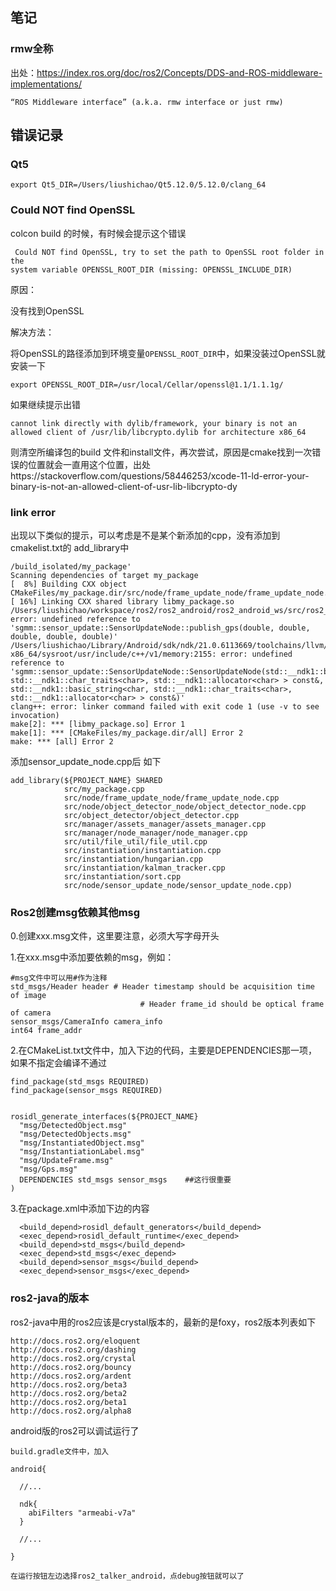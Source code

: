 ## 笔记
### rmw全称
出处：https://index.ros.org/doc/ros2/Concepts/DDS-and-ROS-middleware-implementations/
```
“ROS Middleware interface” (a.k.a. rmw interface or just rmw)
```

## 错误记录

### Qt5

```
export Qt5_DIR=/Users/liushichao/Qt5.12.0/5.12.0/clang_64
```


### Could NOT find OpenSSL

  colcon build 的时候，有时候会提示这个错误
  ```
   Could NOT find OpenSSL, try to set the path to OpenSSL root folder in the
  system variable OPENSSL_ROOT_DIR (missing: OPENSSL_INCLUDE_DIR)
  ```
原因：

没有找到OpenSSL

解决方法：

将OpenSSL的路径添加到环境变量``OPENSSL_ROOT_DIR``中，如果没装过OpenSSL就安装一下

```
export OPENSSL_ROOT_DIR=/usr/local/Cellar/openssl@1.1/1.1.1g/
```

如果继续提示出错
```
cannot link directly with dylib/framework, your binary is not an allowed client of /usr/lib/libcrypto.dylib for architecture x86_64
```

则清空所编译包的build 文件和install文件，再次尝试，原因是cmake找到一次错误的位置就会一直用这个位置，出处https://stackoverflow.com/questions/58446253/xcode-11-ld-error-your-binary-is-not-an-allowed-client-of-usr-lib-libcrypto-dy


### link error

  出现以下类似的提示，可以考虑是不是某个新添加的cpp，没有添加到cmakelist.txt的 add_library中
```
/build_isolated/my_package'
Scanning dependencies of target my_package
[  8%] Building CXX object CMakeFiles/my_package.dir/src/node/frame_update_node/frame_update_node.cpp.o
[ 16%] Linking CXX shared library libmy_package.so
/Users/liushichao/workspace/ros2/ros2_android/ros2_android_ws/src/ros2_example/my_package/src/manager/node_manager/node_manager.cpp:31: error: undefined reference to 'sgmm::sensor_update::SensorUpdateNode::publish_gps(double, double, double, double, double)'
/Users/liushichao/Library/Android/sdk/ndk/21.0.6113669/toolchains/llvm/prebuilt/darwin-x86_64/sysroot/usr/include/c++/v1/memory:2155: error: undefined reference to 'sgmm::sensor_update::SensorUpdateNode::SensorUpdateNode(std::__ndk1::basic_string<char, std::__ndk1::char_traits<char>, std::__ndk1::allocator<char> > const&, std::__ndk1::basic_string<char, std::__ndk1::char_traits<char>, std::__ndk1::allocator<char> > const&)'
clang++: error: linker command failed with exit code 1 (use -v to see invocation)
make[2]: *** [libmy_package.so] Error 1
make[1]: *** [CMakeFiles/my_package.dir/all] Error 2
make: *** [all] Error 2
```

添加sensor_update_node.cpp后 如下

```
add_library(${PROJECT_NAME} SHARED 
            src/my_package.cpp 
            src/node/frame_update_node/frame_update_node.cpp
            src/node/object_detector_node/object_detector_node.cpp
            src/object_detector/object_detector.cpp
            src/manager/assets_manager/assets_manager.cpp
            src/manager/node_manager/node_manager.cpp
            src/util/file_util/file_util.cpp
            src/instantiation/instantiation.cpp
            src/instantiation/hungarian.cpp
            src/instantiation/kalman_tracker.cpp
            src/instantiation/sort.cpp
            src/node/sensor_update_node/sensor_update_node.cpp)
```



### Ros2创建msg依赖其他msg

0.创建xxx.msg文件，这里要注意，必须大写字母开头

1.在xxx.msg中添加要依赖的msg，例如：
```
#msg文件中可以用#作为注释
std_msgs/Header header # Header timestamp should be acquisition time of image
                             # Header frame_id should be optical frame of camera
sensor_msgs/CameraInfo camera_info
int64 frame_addr
```

2.在CMakeList.txt文件中，加入下边的代码，主要是DEPENDENCIES那一项，如果不指定会编译不通过

```
find_package(std_msgs REQUIRED)
find_package(sensor_msgs REQUIRED)


rosidl_generate_interfaces(${PROJECT_NAME}
  "msg/DetectedObject.msg"
  "msg/DetectedObjects.msg"
  "msg/InstantiatedObject.msg"
  "msg/InstantiationLabel.msg"
  "msg/UpdateFrame.msg"
  "msg/Gps.msg"
  DEPENDENCIES std_msgs sensor_msgs    ##这行很重要
)
```

3.在package.xml中添加下边的内容

```
  <build_depend>rosidl_default_generators</build_depend>
  <exec_depend>rosidl_default_runtime</exec_depend>
  <build_depend>std_msgs</build_depend>
  <exec_depend>std_msgs</exec_depend>
  <build_depend>sensor_msgs</build_depend>
  <exec_depend>sensor_msgs</exec_depend>
```

### ros2-java的版本

ros2-java中用的ros2应该是crystal版本的，最新的是foxy，ros2版本列表如下

```
http://docs.ros2.org/eloquent
http://docs.ros2.org/dashing
http://docs.ros2.org/crystal
http://docs.ros2.org/bouncy
http://docs.ros2.org/ardent
http://docs.ros2.org/beta3
http://docs.ros2.org/beta2
http://docs.ros2.org/beta1
http://docs.ros2.org/alpha8

```
android版的ros2可以调试运行了

```
build.gradle文件中，加入

android{

  //...

  ndk{
    abiFilters "armeabi-v7a"
  }
  
  //...

}

在运行按钮左边选择ros2_talker_android，点debug按钮就可以了

```
